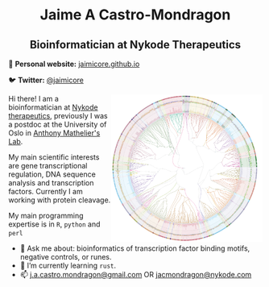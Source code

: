 <h1 align="center"> Jaime A Castro-Mondragon </h1>

<h2 align="center"> Bioinformatician at Nykode Therapeutics</h2>

  
📝 **Personal website:** [jaimicore.github.io](https://jaimicore.github.io/)

🐦 **Twitter:** [@jaimicore](https://twitter.com/jaimicore)
 
<img align="right" src="https://github.com/jaimicore/jaimicore/blob/main/JASPAR.png" width="300">

Hi there! I am a bioinformatician at [Nykode therapeutics](https://nykode.com/), previously I was a postdoc at the University of Oslo in [Anthony Mathelier's Lab](https://mathelierlab.com/).

My main scientific interests are gene transcriptional regulation, DNA sequence analysis and transcription factors. Currently I am working with protein cleavage.

My main programming expertise is in `R`, `python` and `perl`

- 💬 Ask me about: bioinformatics of transcription factor binding motifs, negative controls, or runes.
- 🌱 I’m currently learning `rust`.
- 📫 j.a.castro.mondragon@gmail.com OR jacmondragon@nykode.com 

<!--
**jaimicore/jaimicore** is a ✨ _special_ ✨ repository because its `README.md` (this file) appears on your GitHub profile.

Here are some ideas to get you started:

- 🔭 I’m currently working on ...
- 🌱 I’m currently learning ...
- 👯 I’m looking to collaborate on ...
- 🤔 I’m looking for help with ...
 ...
- 📫 How to reach me: ...
- 😄 Pronouns: ...
- ⚡ Fun fact: ...
-->
